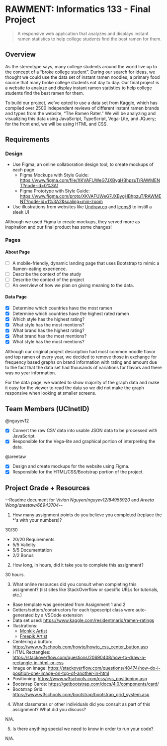 # RAWMENT: Informatics 133 - Final Project

>A responsive web application that analyzes and displays instant ramen statistics to help college students find the best ramen for them. 

## Overview
As the stereotype says, many college students around the world live up to the concept of a “broke college student”. During our search for ideas, we thought we could use the data set of instant ramen noodles, a primary food source that many broke college students eat day to day. Our final project is a website to analyze and display instant ramen statistics to help college students find the best ramen for them. 

To build our project, we’ve opted to use a data set from Kaggle, which has compiled over 2500 independent reviews of different instant ramen brands and types from the website, “The Ramen Rater.” We will be analyzing and visualizing this data using JavaScript, TypeScript, Vega-Lite, and JQuery; for the front end, we will be using HTML and CSS. 

## Requirements

### Design
* Use Figma, an online collaboration design tool, to create mockups of each page
    - Figma Mockups with Style Guide: https://www.figma.com/file/XKVAFUWeG7JXBygHBhpzuT/RAWMENT?node-id=0%3A1
    - Figma Prototype with Style Guide: https://www.figma.com/proto/XKVAFUWeG7JXBygHBhpzuT/RAWMENT?node-id=1%3A2&scaling=min-zoom
* Use illustrations from websites like [Undraw.co](https://undraw.co/) and [Icons8](https://icons8.com/) to instill a sleek UI

Although we used Figma to create mockups, they served more as inspiration and our final product has some changes!

### Pages

#### About Page

* [ ] A mobile-friendly, dynamic landing page that uses Bootstrap to mimic a Ramen-eating experience.
* [ ] Describe the context of the study
* [ ] Describe the context of the project 
* [ ] An overview of how we plan on giving meaning to the data.

#### Data Page
* [X] Determine which countries have the most ramen
* [X] Determine which countries have the highest rated ramen
* [X] Which style has the highest rating?
* [X] What style has the most mentions?
* [X] What brand has the highest rating?
* [X] What brand has the most mentions?
* [X] What style has the most mentions?

Although our original project description had most common noodle flavor and top ramen of every year, we decided to remove those in exchange for frequency based graphs on brand information with rating and amount due to the fact that the data set had thousands of variations for flavors and there was no year information.

For the data page, we wanted to show majority of the graph data and make it easy for the viewer to read the data so we did not make the graph responsive when looking at smaller screens.

## Team Members (UCInetID)

@nguyev12
* [X] Convert the raw CSV data into usable JSON data to be processed with JavaScript.
* [X] Responsible for the Vega-lite and graphical portion of interpreting the data.

@areetaw
* [X] Design and create mockups for the website using Figma.
* [X] Responsible for the HTML/CSS/Bootstrap portion of the project.

## Project Grade + Resources

--Readme document for *Vivian Nguyen/nguyev12/84955920* and *Areeta Wong/areetaw/66943704*--

1. How many assignment points do you believe you completed (replace the *'s with your numbers)?

30/30
- 20/20 Requirements
- 5/5 Validity
- 5/5 Documentation
- 2/2 Bonus

2. How long, in hours, did it take you to complete this assignment?

30 hours.

3. What online resources did you consult when completing this assignment? (list sites like StackOverflow or specific URLs for tutorials, etc.)

* Base template was generated from Assignment 1 and 2
* Getters/setters/constructors for each typescript class were auto-generated by a VSCode extension
* Data set used: https://www.kaggle.com/residentmario/ramen-ratings
* Illustrations:
    - [Monkik Artist](https://www.flaticon.com/authors/monkik)
    - [Freepik Artist](https://www.flaticon.com/authors/freepik)
* Centering a button: https://www.w3schools.com/howto/howto_css_center_button.asp
* HTML Rectangles: https://stackoverflow.com/questions/20690408/how-to-draw-a-rectangle-in-html-or-css
* Image on image: https://stackoverflow.com/questions/48474/how-do-i-position-one-image-on-top-of-another-in-html
* Positioning: https://www.w3schools.com/css/css_positioning.asp
* Bootstrap Cards: https://getbootstrap.com/docs/4.0/components/card/
* Bootstrap Grid: https://www.w3schools.com/bootstrap/bootstrap_grid_system.asp

4. What classmates or other individuals did you consult as part of this assignment? What did you discuss?

N/A.

5. Is there anything special we need to know in order to run your code?

N/A.